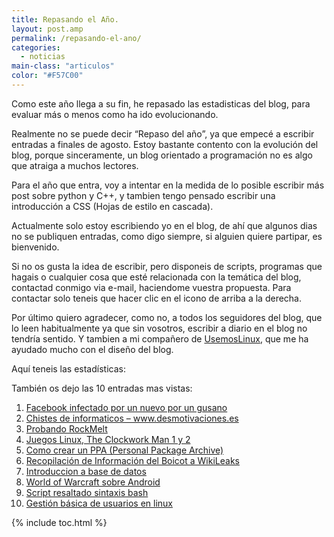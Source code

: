 ```yaml
---
title: Repasando el Año.
layout: post.amp
permalink: /repasando-el-ano/
categories:
  - noticias
main-class: "articulos"
color: "#F57C00"
---
```

<div class="icoCalen">
</div>

Como este año llega a su fin, he repasado las estadisticas del blog, para evaluar más o menos como ha ido evolucionando.

Realmente no se puede decir &#8220;Repaso del año&#8221;, ya que empecé a escribir entradas a finales de agosto. Estoy bastante contento con la evolución del blog, porque sinceramente, un blog orientado a programación no es algo que atraiga a muchos lectores.

Para el año que entra, voy a intentar en la medida de lo posible escribir más post sobre python y C++, y tambien tengo pensado escribir una introducción a CSS (Hojas de estilo en cascada).  

<!--ad-->


Actualmente solo estoy escribiendo yo en el blog, de ahí que algunos dias no se publiquen entradas, como digo siempre, si alguien quiere partipar, es bienvenido.

Si no os gusta la idea de escribir, pero disponeis de scripts, programas que hagais o cualquier cosa que esté relacionada con la temática del blog, contactad conmigo via e-mail, haciendome vuestra propuesta.
Para contactar solo teneis que hacer clic en el icono [<amp-img on="tap:lightbox1" role="button" tabindex="0" layout="responsive" src="https://lh3.ggpht.com/_IlK2pNFFgGM/TROHfpoBTBI/AAAAAAAAAN4/tsRODJlIw3s/contactar.png" alt="Contactar" title="Contactar" width="32px" height="32px" />][1] de arriba a la derecha.

Por último quiero agradecer, como no, a todos los seguidores del blog, que lo leen habitualmente ya que sin vosotros, escribir a diario en el blog no tendría sentido. Y tambien a mi compañero de <a target="_blank" href="http://usemoslinux.blogspot.com/">UsemosLinux</a>, que me ha ayudado mucho con el diseño del blog.

Aquí teneis las estadísticas:

<div class="separator" style="clear: both; text-align: center;">
<a href="https://4.bp.blogspot.com/_IlK2pNFFgGM/TRssoG7-8OI/AAAAAAAAAOo/g6juOpJipgU/s1600/general.png"  style="margin-left:1em; margin-right:1em"><amp-img on="tap:lightbox1" role="button" tabindex="0" layout="responsive"  height="98" width="320" src="https://4.bp.blogspot.com/_IlK2pNFFgGM/TRssoG7-8OI/AAAAAAAAAOo/g6juOpJipgU/s320/general.png" /></a>
</div>
<div class="separator" style="clear: both; text-align: center;">
<a href="https://2.bp.blogspot.com/_IlK2pNFFgGM/TRssoZoT49I/AAAAAAAAAOw/5qMqm0advic/s1600/publico.png"  style="margin-left:1em; margin-right:1em"><amp-img on="tap:lightbox1" role="button" tabindex="0" layout="responsive"  height="221" width="320" src="https://2.bp.blogspot.com/_IlK2pNFFgGM/TRssoZoT49I/AAAAAAAAAOw/5qMqm0advic/s320/publico.png" /></a>
</div>

También os dejo las 10 entradas mas vistas:

<ol type="1">
<li>
<a href="https://elbauldelprogramador.com/facebook-infestado-por-un-nuevo-por-un/">Facebook infectado por un nuevo por un gusano</a>
</li>
<li>
<a href="https://elbauldelprogramador.com/chistes-de-informaticos/">Chistes de informaticos &#8211; www.desmotivaciones.es</a>
</li>
<li>
<a href="https://elbauldelprogramador.com/probando-rockmelt/">Probando RockMelt</a>
</li>
<li>
<a href="https://elbauldelprogramador.com/juegos-linux-clockwork-man-1-y-2/">Juegos Linux, The Clockwork Man 1 y 2</a>
</li>
<li>
<a href="https://elbauldelprogramador.com/como-crear-un-repositorio-ppa-how/">Como crear un PPA (Personal Package Archive)</a>
</li>
<li>
<a href="https://elbauldelprogramador.com/informacion-del-boicot-wikileaks/">Recopilación de Información del Boicot a WikiLeaks</a>
</li>
<li>
<a href="https://elbauldelprogramador.com/introduccion-base-de-datos/">Introduccion a base de datos</a>
</li>
<li>
<a href="https://elbauldelprogramador.com/world-of-warcraft-sobre-android/">World of Warcraft sobre Android</a>
</li>
<li>
<a href="https://elbauldelprogramador.com/script-resaltado-sintaxis-bash/">Script resaltado sintaxis bash</a>
</li>
<li>
<a href="https://elbauldelprogramador.com/gestion-basica-de-usuarios-en-linux/">Gestión básica de usuarios en linux</a>
</li>
</ol>



 [1]: http://kontactr.com/user/algui91

{% include toc.html %}
